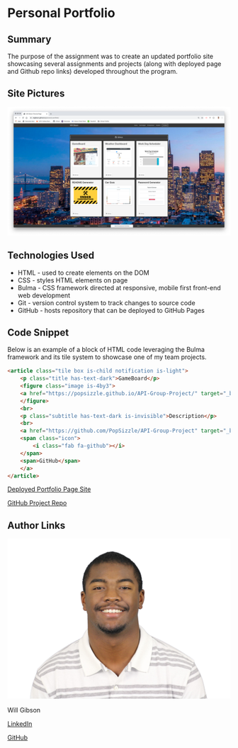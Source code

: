 # Personal Portfolio

## Summary 

The purpose of the assignment was to create an updated portfolio site showcasing several assignments and projects (along with deployed page and Github repo links) developed throughout the program.

## Site Pictures
![Site](images/personal-portfolio.png)

## Technologies Used
- HTML - used to create elements on the DOM
- CSS - styles HTML elements on page
- Bulma - CSS framework directed at responsive, mobile first front-end web development
- Git - version control system to track changes to source code
- GitHub - hosts repository that can be deployed to GitHub Pages

## Code Snippet

Below is an example of a block of HTML code leveraging the Bulma framework and its tile system to showcase one of my team projects.

```html
<article class="tile box is-child notification is-light">
    <p class="title has-text-dark">GameBoard</p>
    <figure class="image is-4by3">
    <a href="https://popsizzle.github.io/API-Group-Project/" target="_blank"><img src="images/gameboard.png" class="box"></a>
    </figure>
    <br>
    <p class="subtitle has-text-dark is-invisible">Description</p>
    <br>
    <a href="https://github.com/PopSizzle/API-Group-Project" target="_blank" class="button">
    <span class="icon">
        <i class="fab fa-github"></i>
    </span>
    <span>GitHub</span>
    </a>
</article>
```

[Deployed Portfolio Page Site](https://wtgibson.github.io/personal-portfolio/)

[GitHub Project Repo](https://github.com/wtgibson/personal-portfolio)

## Author Links

![Site](images/william-gibson-jr-photo.jpg)

Will Gibson

[LinkedIn](https://www.linkedin.com/in/wtgibson/)

[GitHub](https://github.com/wtgibson)